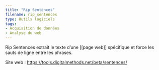 ```yaml
---
title: "Rip Sentences"
filename: rip_sentences
type: Outils logiciels
tags:
- Acquisition de données
- Analyse du web
---
```


Rip Sentences extrait le texte d’une [[page web]] spécifique et force les sauts de ligne entre les phrases.

Site web : <https://tools.digitalmethods.net/beta/sentences/>

